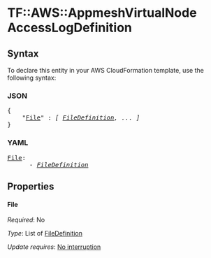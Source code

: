 # TF::AWS::AppmeshVirtualNode AccessLogDefinition

## Syntax

To declare this entity in your AWS CloudFormation template, use the following syntax:

### JSON

<pre>
{
    "<a href="#file" title="File">File</a>" : <i>[ <a href="filedefinition.md">FileDefinition</a>, ... ]</i>
}
</pre>

### YAML

<pre>
<a href="#file" title="File">File</a>: <i>
      - <a href="filedefinition.md">FileDefinition</a></i>
</pre>

## Properties

#### File

_Required_: No

_Type_: List of <a href="filedefinition.md">FileDefinition</a>

_Update requires_: [No interruption](https://docs.aws.amazon.com/AWSCloudFormation/latest/UserGuide/using-cfn-updating-stacks-update-behaviors.html#update-no-interrupt)

